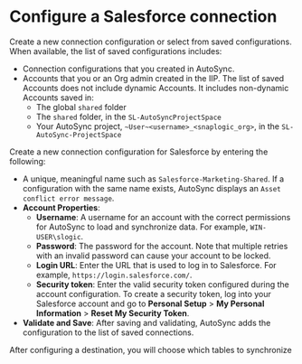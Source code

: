 # Configure a Salesforce connection

Create a new connection configuration or select from saved configurations. When available, the list of saved configurations includes:

-   Connection configurations that you created in AutoSync.
-   Accounts that you or an Org admin created in the IIP. The list of saved Accounts does not include dynamic Accounts. It includes non-dynamic Accounts saved in:
    -   The global `shared` folder
    -   The `shared` folder, in the `SL-AutoSyncProjectSpace`
    -   Your AutoSync project, `~User~<username>_<snaplogic_org>`, in the `SL-AutoSync-ProjectSpace`

Create a new connection configuration for Salesforce by entering the following:

-   A unique, meaningful name such as `Salesforce-Marketing-Shared`. If a configuration with the same name exists, AutoSync displays an `Asset conflict error message`.
-   **Account Properties**:
    -   **Username**: A username for an account with the correct permissions for AutoSync to load and synchronize data. For example, `WIN-USER\slogic`.
    -   **Password**: The password for the account. Note that multiple retries with an invalid password can cause your account to be locked.
    -   **Login URL**: Enter the URL that is used to log in to Salesforce. For example, `https://login.salesforce.com/`.
    -   **Security token**: Enter the valid security token configured during the account configuration. To create a security token, log into your Salesforce account and go to **Personal Setup** \> **My Personal Information** \> **Reset My Security Token**.
-   **Validate and Save**: After saving and validating, AutoSync adds the configuration to the list of saved connections.


After configuring a destination, you will choose which tables to synchronize

